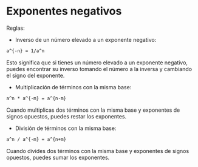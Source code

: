 # Exponentes negativos

Reglas:

* Inverso de un número elevado a un exponente negativo:
``` tex
a^{-n} = 1/a^n
```
Esto significa que si tienes un número elevado a un exponente negativo, puedes encontrar su inverso tomando el número a la inversa y cambiando el signo del exponente.

* Multiplicación de términos con la misma base:
```tex
a^n * a^{-m} = a^{n-m}
```
  Cuando multiplicas dos términos con la misma base y exponentes de signos opuestos, puedes restar los exponentes.

* División de términos con la misma base:
```tex
a^n / a^{-m} = a^{n+m}

```
  Cuando divides dos términos con la misma base y exponentes de signos opuestos, puedes sumar los exponentes.
